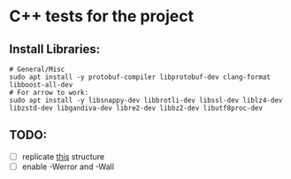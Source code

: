 # C++ tests for the project

## Install Libraries:

```
# General/Misc
sudo apt install -y protobuf-compiler libprotobuf-dev clang-format libboost-all-dev
# For arrow to work: 
sudo apt install -y libsnappy-dev libbrotli-dev libssl-dev liblz4-dev libzstd-dev libgandiva-dev libre2-dev libbz2-dev libutf8proc-dev
```

## TODO:

- [ ] replicate [this](https://github.com/albertchan/cmake-boost-demo) structure
- [ ] enable -Werror and -Wall
